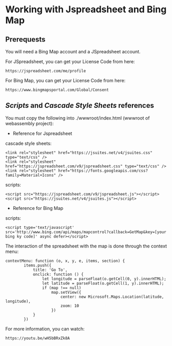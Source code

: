 
# Working with Jspreadsheet and Bing Map

## Prerequests

You will need a Bing Map account and a JSpreadsheet account.

For JSpreadsheet, you can get your License Code from here:

    https://jspreadsheet.com/me/profile

For Bing Map, you can get your License Code from here:

    https://www.bingmapsportal.com/Global/Consent


## _Scripts_ and _Cascade Style Sheets_ references

You must copy the following into ./wwwroot/index.html (wwwroot of webassembly project):

- Reference for Jspreadsheet

cascade style sheets:

    <link rel="stylesheet" href="https://jsuites.net/v4/jsuites.css" type="text/css" />
    <link rel="stylesheet" href="https://jspreadsheet.com/v9/jspreadsheet.css" type="text/css" />
    <link rel="stylesheet" href="https://fonts.googleapis.com/css?family=Material+Icons" />

scripts:

    <script src="https://jspreadsheet.com/v9/jspreadsheet.js"></script>
    <script src="https://jsuites.net/v4/jsuites.js"></script>
    
- Reference for Bing Map

scripts:

    <script type='text/javascript' src='http://www.bing.com/api/maps/mapcontrol?callback=GetMap&key=[your bing ky code]' async defer></script>
    
The interaction of the spreadsheet with the map is done through the context menu:

    contextMenu: function (o, x, y, e, items, section) {
            items.push({
                title: 'Go To',
                onclick: function () {
                    let longitude = parseFloat(o.getCell(0, y).innerHTML);
                    let latitude = parseFloat(o.getCell(1, y).innerHTML);
                    if (map !== null)
                        map.setView({
                            center: new Microsoft.Maps.Location(latitude, longitude),
                            zoom: 10
                        })
                }
            })

For more information, you can watch:

    https://youtu.be/wH5bBRxZk8A

